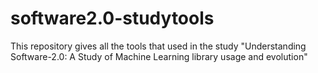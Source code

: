# software2.0-studytools
This repository gives all the tools that used in the study "Understanding Software-2.0: A Study of Machine Learning library usage and evolution"

